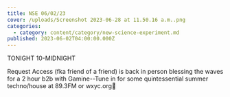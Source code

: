 ```yaml
---
title: NSE 06/02/23
cover: /uploads/Screenshot 2023-06-28 at 11.50.16 a.m..png
categories:
  - category: content/category/new-science-experiment.md
published: 2023-06-02T04:00:00.000Z
---
```


TONIGHT 10-MIDNIGHT

Request Access (fka friend of a friend) is back in person blessing the waves for a 2 hour b2b with Gamine--Tune in for some quintessential summer techno/house at 89.3FM or wxyc.org👯
